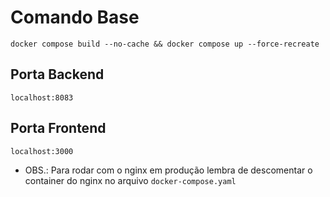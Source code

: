# Comando Base
```
docker compose build --no-cache && docker compose up --force-recreate

```
## Porta Backend
```
localhost:8083

```
## Porta Frontend
```
localhost:3000

```

- OBS.: Para rodar com o nginx em produção lembra de descomentar o container do nginx no arquivo ```docker-compose.yaml```